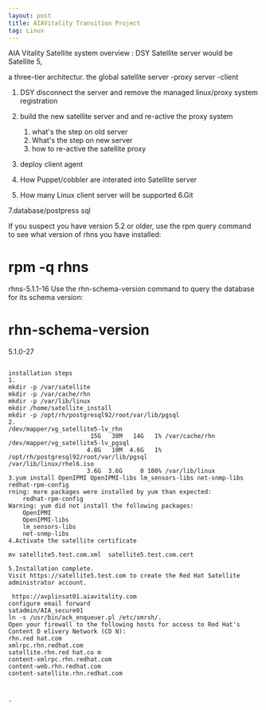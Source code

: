 ```yaml
---
layout: post
title: AIAVitality Transition Project
tag: Linux
---
```

AIA Vitality Satellite system overview : DSY Satellite server would be Satellite 5,  

a three-tier architectur. the global satellite server -proxy server -client

1. DSY disconnect the server and remove the managed linux/proxy system registration 

2. build the new satellite server and and re-active the proxy system

    1. what's the step on old server
    2. What's the step on new server
    3. how to re-active the satellite proxy 
3. deploy client agent

4. How Puppet/cobbler are interated into Satellite server

5. How many Linux client server will be supported
6.Git

7.database/postpress sql

If you suspect you have version 5.2 or older, use the rpm query command to see what version of rhns you have installed:

# rpm -q rhns
rhns-5.1.1-16
Use the rhn-schema-version command to query the database for its schema version:

# rhn-schema-version
5.1.0-27
<pre><code>
installation steps
1.
mkdir -p /var/satellite
mkdir -p /var/cache/rhn
mkdir -p /var/lib/linux
mkdir /home/satellite_install
mkdir -p /opt/rh/postgresql92/root/var/lib/pgsql
2.
/dev/mapper/vg_satellite5-lv_rhn
                       15G   38M   14G   1% /var/cache/rhn
/dev/mapper/vg_satellite5-lv_pgsql
                      4.8G   10M  4.6G   1% /opt/rh/postgresql92/root/var/lib/pgsql
/var/lib/linux/rhel6.iso
                      3.6G  3.6G     0 100% /var/lib/linux
3.yum install OpenIPMI OpenIPMI-libs lm_sensors-libs net-snmp-libs redhat-rpm-config
rning: more packages were installed by yum than expected:
	redhat-rpm-config
Warning: yum did not install the following packages:
	OpenIPMI
	OpenIPMI-libs
	lm_sensors-libs
	net-snmp-libs
4.Activate the satellite certificate

mv satellite5.test.com.xml  satellite5.test.com.cert

5.Installation complete.
Visit https://satellite5.test.com to create the Red Hat Satellite administrator account.

 https://avplinsat01.aiavitality.com
configure email forward
satadmin/AIA_secure01
ln -s /usr/bin/ack_enqueuer.pl /etc/smrsh/.
Open your firewall to the following hosts for access to Red Hat's Content D elivery Network (CD N):
rhn.red hat.com
xmlrpc.rhn.redhat.com
satellite.rhn.red hat.co m
content-xmlrpc.rhn.redhat.com
content-web.rhn.redhat.com
content-satellite.rhn.redhat.com
<pre></code>

`
